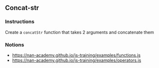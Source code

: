 ## Concat-str

### Instructions

Create a `concatStr` function that takes 2 arguments and concatenate them


### Notions

- https://nan-academy.github.io/js-training/examples/functions.js
- https://nan-academy.github.io/js-training/examples/operators.js